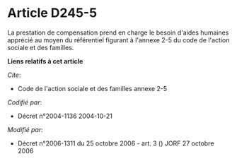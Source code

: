 # Article D245-5

La prestation de compensation prend en charge le besoin d'aides humaines apprécié au moyen du référentiel figurant à l'annexe
2-5 du code de l'action sociale et des familles.

**Liens relatifs à cet article**

_Cite_:

  - Code de l'action sociale et des familles annexe 2-5

_Codifié par_:

  - Décret n°2004-1136 2004-10-21

_Modifié par_:

  - Décret n°2006-1311 du 25 octobre 2006 - art. 3 () JORF 27 octobre 2006
